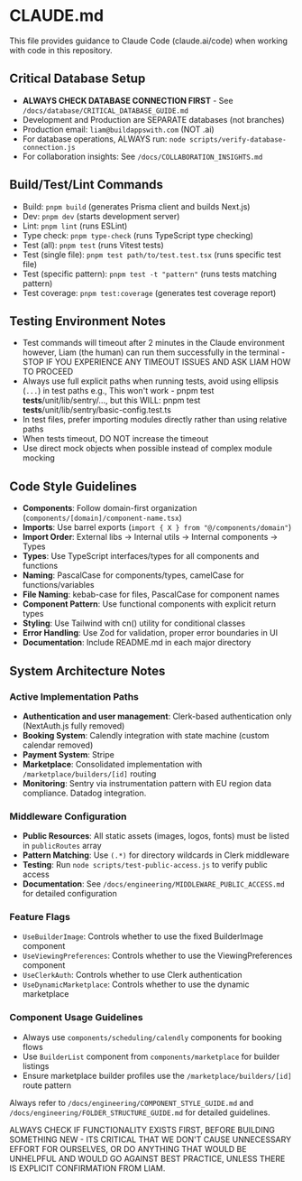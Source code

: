 # CLAUDE.md

This file provides guidance to Claude Code (claude.ai/code) when working with code in this repository.

## Critical Database Setup
- **ALWAYS CHECK DATABASE CONNECTION FIRST** - See `/docs/database/CRITICAL_DATABASE_GUIDE.md`
- Development and Production are SEPARATE databases (not branches)
- Production email: `liam@buildappswith.com` (NOT .ai)
- For database operations, ALWAYS run: `node scripts/verify-database-connection.js`
- For collaboration insights: See `/docs/COLLABORATION_INSIGHTS.md`

## Build/Test/Lint Commands
- Build: `pnpm build` (generates Prisma client and builds Next.js)
- Dev: `pnpm dev` (starts development server)
- Lint: `pnpm lint` (runs ESLint)
- Type check: `pnpm type-check` (runs TypeScript type checking)
- Test (all): `pnpm test` (runs Vitest tests)
- Test (single file): `pnpm test path/to/test.test.tsx` (runs specific test file)
- Test (specific pattern): `pnpm test -t "pattern"` (runs tests matching pattern)
- Test coverage: `pnpm test:coverage` (generates test coverage report)

## Testing Environment Notes
- Test commands will timeout after 2 minutes in the Claude environment however, Liam (the human) can run them successfully in the terminal - STOP IF YOU EXPERIENCE ANY TIMEOUT ISSUES AND ASK LIAM HOW TO PROCEED
- Always use full explicit paths when running tests, avoid using ellipsis (`...`) in test paths e.g., This won't work - pnpm test __tests__/unit/lib/sentry/..., but this WILL: pnpm test __tests__/unit/lib/sentry/basic-config.test.ts
- In test files, prefer importing modules directly rather than using relative paths
- When tests timeout, DO NOT increase the timeout
- Use direct mock objects when possible instead of complex module mocking

## Code Style Guidelines
- **Components**: Follow domain-first organization (`components/[domain]/component-name.tsx`)
- **Imports**: Use barrel exports (`import { X } from "@/components/domain"`)
- **Import Order**: External libs → Internal utils → Internal components → Types
- **Types**: Use TypeScript interfaces/types for all components and functions
- **Naming**: PascalCase for components/types, camelCase for functions/variables
- **File Naming**: kebab-case for files, PascalCase for component names
- **Component Pattern**: Use functional components with explicit return types
- **Styling**: Use Tailwind with cn() utility for conditional classes
- **Error Handling**: Use Zod for validation, proper error boundaries in UI
- **Documentation**: Include README.md in each major directory

## System Architecture Notes

### Active Implementation Paths
- **Authentication and user management**: Clerk-based authentication only (NextAuth.js fully removed)
- **Booking System**: Calendly integration with state machine (custom calendar removed)
- **Payment System**: Stripe
- **Marketplace**: Consolidated implementation with `/marketplace/builders/[id]` routing
- **Monitoring**: Sentry via instrumentation pattern with EU region data compliance. Datadog integration.

### Middleware Configuration
- **Public Resources**: All static assets (images, logos, fonts) must be listed in `publicRoutes` array
- **Pattern Matching**: Use `(.*)` for directory wildcards in Clerk middleware
- **Testing**: Run `node scripts/test-public-access.js` to verify public access
- **Documentation**: See `/docs/engineering/MIDDLEWARE_PUBLIC_ACCESS.md` for detailed configuration

### Feature Flags
- `UseBuilderImage`: Controls whether to use the fixed BuilderImage component
- `UseViewingPreferences`: Controls whether to use the ViewingPreferences component
- `UseClerkAuth`: Controls whether to use Clerk authentication
- `UseDynamicMarketplace`: Controls whether to use the dynamic marketplace

### Component Usage Guidelines
- Always use `components/scheduling/calendly` components for booking flows
- Use `BuilderList` component from `components/marketplace` for builder listings
- Ensure marketplace builder profiles use the `/marketplace/builders/[id]` route pattern

Always refer to `/docs/engineering/COMPONENT_STYLE_GUIDE.md` and `/docs/engineering/FOLDER_STRUCTURE_GUIDE.md` for detailed guidelines.

ALWAYS CHECK IF FUNCTIONALITY EXISTS FIRST, BEFORE BUILDING SOMETHING NEW - ITS CRITICAL THAT WE DON'T CAUSE UNNECESSARY EFFORT FOR OURSELVES, OR DO ANYTHING THAT WOULD BE UNHELPFUL AND WOULD GO AGAINST BEST PRACTICE, UNLESS THERE IS EXPLICIT CONFIRMATION FROM LIAM.